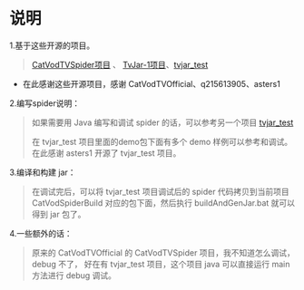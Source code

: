 # 说明

1.基于这些开源的项目。
>  [CatVodTVSpider项目](https://github.com/CatVodTVOfficial/CatVodTVSpider)
、 [TvJar-1项目](https://github.com/q215613905/TvJar-1)、[tvjar_test](https://github.com/asters1/tvjar_test)

- 在此感谢这些开源项目，感谢 CatVodTVOfficial、q215613905、asters1

2.编写spider说明：
> 如果需要用 Java 编写和调试 spider 的话，可以参考另一个项目 [tvjar_test](https://github.com/asters1/tvjar_test)
>
> 在 tvjar_test 项目里面的demo包下面有多个 demo 样例可以参考和调试。
在此感谢 asters1 开源了 tvjar_test 项目。

3.编译和构建 jar：
> 在调试完后，可以将 tvjar_test 项目调试后的 spider 代码拷贝到当前项目 CatVodSpiderBuild 对应的包下面，然后执行 buildAndGenJar.bat
就可以得到 jar 包了。


4.一些额外的话：
> 原来的 CatVodTVOfficial 的 CatVodTVSpider 项目，我不知道怎么调试，debug 不了，
好在有 tvjar_test 项目，这个项目 java 可以直接运行 main 方法进行 debug 调试。


